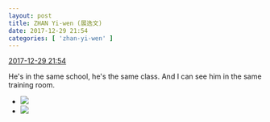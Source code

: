 ```yaml
---
layout: post
title: ZHAN Yi-wen (展逸文)
date: 2017-12-29 21:54
categories: [ 'zhan-yi-wen' ]
---
```


<div class="weibo-info">
  <a href="https://weibo.com/6108090526/FBW2Lv3Ko">2017-12-29 21:54</a>
</div>

He's in the same school, he's the same class. And I can see him in the same training room.

<!-- more -->

<ul class="weibo-pic-list-1">
  <li class="weibo-pic">
    <a href="https://wx3.sinaimg.cn/mw690/006FmVn8gy1fmxzc3c5dvj30qo140dkh.jpg"><img src="//wx3.sinaimg.cn/thumb150/006FmVn8gy1fmxzc3c5dvj30qo140dkh.jpg" /></a>
  </li>
  <li class="weibo-pic">
    <a href="https://wx3.sinaimg.cn/mw690/006FmVn8gy1fmxzc2zqifj312o0qon3r.jpg"><img src="//wx3.sinaimg.cn/thumb150/006FmVn8gy1fmxzc2zqifj312o0qon3r.jpg" /></a>
  </li>
</ul>
